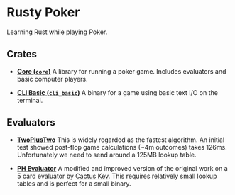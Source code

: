 # Rusty Poker
Learning Rust while playing Poker.


## Crates
- [**Core (`core`)**](./core) A library for running a poker game. Includes evaluators and basic computer players.

- [**CLI Basic (`cli_basic`)**](./cli_basic) A binary for a game using basic text I/O on the terminal.



## Evaluators
- [**TwoPlusTwo**](https://www.codingthewheel.com/archives/poker-hand-evaluator-roundup/#2p2) This is widely regarded as the fastest algorithm. An initial test showed post-flop game calculations (~4m outcomes) takes 126ms. Unfortunately we need to send around a 125MB lookup table.

- [**PH Evaluator**](https://github.com/HenryRLee/PokerHandEvaluator) A modified and improved version of the original work on a 5 card evaluator by [Cactus Kev](http://suffe.cool/poker/evaluator.html). This requires relatively small lookup tables and is perfect for a small binary.


